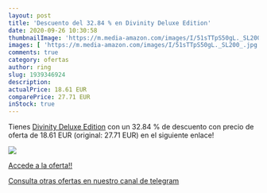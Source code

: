 ```yaml
---
layout: post
title: 'Descuento del 32.84 % en Divinity Deluxe Edition'
date: 2020-09-26 10:30:58
thumbnailImage: 'https://m.media-amazon.com/images/I/51sTTpS50gL._SL200_.jpg'
images: [ 'https://m.media-amazon.com/images/I/51sTTpS50gL._SL200_.jpg' ]
comments: true
category: ofertas
author: ring
slug: 1939346924
description:
actualPrice: 18.61 EUR
comparePrice: 27.71 EUR
inStock: true
---
```


Tienes [Divinity Deluxe Edition](https://www.amazon.com/dp/1939346924/?tag=redken08-20) con un 32.84 % de descuento con precio de oferta de 18.61 EUR (original: 27.71 EUR) en el siguiente enlace!

[![](https://m.media-amazon.com/images/I/51sTTpS50gL._SL200_.jpg)](https://www.amazon.com/dp/1939346924/?tag=redken08-20)

[Accede a la oferta!!](https://www.amazon.com/dp/1939346924/?tag=redken08-20)

[Consulta otras ofertas en nuestro canal de telegram](https://t.me/s/ofertas25)
